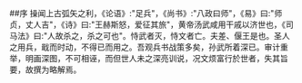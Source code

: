 ##序
操闻上古弧矢之利，《论语》:"足兵"，《尚书》:"八政曰师"，《易》曰:"师贞，丈人吉"，《诗》曰:"王赫斯怒，爱征其旅"，黄帝汤武咸用干戚以济世也，《司马法》曰:"人故杀之，杀之可也"。恃武者灭，恃文者亡。夫差、偃王是也。圣人之用兵，戢而时动，不得已而用之。吾观兵书战策多矣，孙武所着深已。审计重举，明画深图，不可相诬，而但世人未之深亮训说，况文烦富行於世者，失其旨要，故撰为略解焉。
